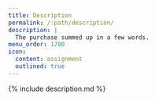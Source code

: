 ```yaml
---
title: Description
permalink: /:path/description/
description: |
  The purchase summed up in a few words.
menu_order: 1700
icon:
  content: assignment
  outlined: true
---
```


{% include description.md %}
